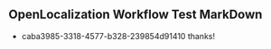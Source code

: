 ## OpenLocalization Workflow Test MarkDown
* caba3985-3318-4577-b328-239854d91410 thanks!

<!--HONumber=Oct16_HO3-->


